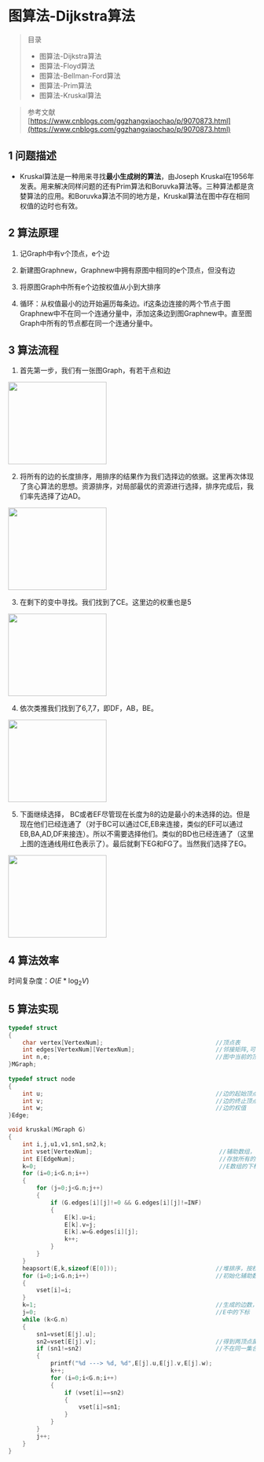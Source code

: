 # 图算法-Dijkstra算法

> 目录
>* 图算法-Dijkstra算法
>* 图算法-Floyd算法
>* 图算法-Bellman-Ford算法
>* 图算法-Prim算法
>* 图算法-Kruskal算法

> 参考文献
> [https://www.cnblogs.com/ggzhangxiaochao/p/9070873.html](https://www.cnblogs.com/ggzhangxiaochao/p/9070873.html)
## 1 问题描述
* Kruskal算法是一种用来寻找**最小生成树的算法**，由Joseph Kruskal在1956年发表。用来解决同样问题的还有Prim算法和Boruvka算法等。三种算法都是贪婪算法的应用。和Boruvka算法不同的地方是，Kruskal算法在图中存在相同权值的边时也有效。

## 2 算法原理

1. 记Graph中有v个顶点，e个边

2. 新建图Graphnew，Graphnew中拥有原图中相同的e个顶点，但没有边

3. 将原图Graph中所有e个边按权值从小到大排序

4. 循环：从权值最小的边开始遍历每条边。if这条边连接的两个节点于图Graphnew中不在同一个连通分量中，添加这条边到图Graphnew中。直至图Graph中所有的节点都在同一个连通分量中。


## 3 算法流程

1. 首先第一步，我们有一张图Graph，有若干点和边
<p><img src="https://pic002.cnblogs.com/images/2012/426620/2012073015215729.jpg" alt="" width="200" height="168"></p>

2. 将所有的边的长度排序，用排序的结果作为我们选择边的依据。这里再次体现了贪心算法的思想。资源排序，对局部最优的资源进行选择，排序完成后，我们率先选择了边AD。


<p><img src="https://pic002.cnblogs.com/images/2012/426620/2012073015234045.jpg" alt="" width="200" height="168"></p>

3. 在剩下的变中寻找。我们找到了CE。这里边的权重也是5

<p><img src="https://pic002.cnblogs.com/images/2012/426620/2012073015313195.jpg" alt="" width="200" height="168"></p>

4. 依次类推我们找到了6,7,7，即DF，AB，BE。
<p><img src="https://pic002.cnblogs.com/images/2012/426620/2012073015332154.jpg" alt="" width="200" height="168"></p>

5. 下面继续选择， BC或者EF尽管现在长度为8的边是最小的未选择的边。但是现在他们已经连通了（对于BC可以通过CE,EB来连接，类似的EF可以通过EB,BA,AD,DF来接连）。所以不需要选择他们。类似的BD也已经连通了（这里上图的连通线用红色表示了）。最后就剩下EG和FG了。当然我们选择了EG。
<p><img src="https://pic002.cnblogs.com/images/2012/426620/2012073015361536.jpg" alt="" width="200" height="168"></p>


## 4 算法效率

时间复杂度：$O(E*\log_2V)$

## 5 算法实现

```C++
typedef struct          
{        
    char vertex[VertexNum];                                //顶点表         
    int edges[VertexNum][VertexNum];                       //邻接矩阵,可看做边表         
    int n,e;                                               //图中当前的顶点数和边数         
}MGraph; 
 
typedef struct node  
{  
    int u;                                                 //边的起始顶点   
    int v;                                                 //边的终止顶点   
    int w;                                                 //边的权值   
}Edge; 

void kruskal(MGraph G)  
{  
    int i,j,u1,v1,sn1,sn2,k;  
    int vset[VertexNum];                                    //辅助数组，判定两个顶点是否连通   
    int E[EdgeNum];                                         //存放所有的边   
    k=0;                                                    //E数组的下标从0开始   
    for (i=0;i<G.n;i++)  
    {  
        for (j=0;j<G.n;j++)  
        {  
            if (G.edges[i][j]!=0 && G.edges[i][j]!=INF)  
            {  
                E[k].u=i;  
                E[k].v=j;  
                E[k].w=G.edges[i][j];  
                k++;  
            }  
        }  
    }     
    heapsort(E,k,sizeof(E[0]));                            //堆排序，按权值从小到大排列       
    for (i=0;i<G.n;i++)                                    //初始化辅助数组   
    {  
        vset[i]=i;  
    }  
    k=1;                                                   //生成的边数，最后要刚好为总边数   
    j=0;                                                   //E中的下标   
    while (k<G.n)  
    {   
        sn1=vset[E[j].u];  
        sn2=vset[E[j].v];                                  //得到两顶点属于的集合编号   
        if (sn1!=sn2)                                      //不在同一集合编号内的话，把边加入最小生成树   
        {
            printf("%d ---> %d, %d",E[j].u,E[j].v,E[j].w);       
            k++;  
            for (i=0;i<G.n;i++)  
            {  
                if (vset[i]==sn2)  
                {  
                    vset[i]=sn1;  
                }  
            }             
        }  
        j++;  
    }  
}  
```
